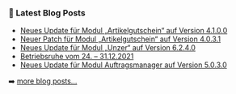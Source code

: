 ### 📕 Latest Blog Posts

<!-- BLOG-POST-LIST:START -->
- [Neues Update für Modul „Artikelgutschein“ auf Version 4.1.0.0](https://blog.d3data.de/module-news/artikelgutschein/neues-update-fuer-modul-artikelgutschein-auf-version-4-1-0-0/)
- [Neuer Patch für Modul „Artikelgutschein“ auf Version 4.0.3.1](https://blog.d3data.de/module-news/artikelgutschein/neuer-patch-fuer-modul-artikelgutschein-auf-version-4-0-3-1/)
- [Neues Update für Modul „Unzer“ auf Version 6.2.4.0](https://blog.d3data.de/module-news/unzer/neues-update-fuer-modul-unzer-auf-version-6-2-4-0/)
- [Betriebsruhe vom 24. – 31.12.2021](https://blog.d3data.de/d3-news/betriebsruhe-vom-24-31-12-2021/)
- [Neues Update für Modul Auftragsmanager auf Version 5.0.3.0](https://blog.d3data.de/module-news/auftragsmanager/neues-update-fuer-modul-auftragsmanager-auf-version-5-0-3-0/)
<!-- BLOG-POST-LIST:END -->

➡️ [more blog posts...](https://blog.d3data.de)

[website]: https://d3data.de


<!--

**Here are some ideas to get you started:**

🙋‍♀️ A short introduction - what is your organization all about?
🌈 Contribution guidelines - how can the community get involved?
👩‍💻 Useful resources - where can the community find your docs? Is there anything else the community should know?
🍿 Fun facts - what does your team eat for breakfast?
🧙 Remember, you can do mighty things with the power of [Markdown](https://docs.github.com/github/writing-on-github/getting-started-with-writing-and-formatting-on-github/basic-writing-and-formatting-syntax)
-->
